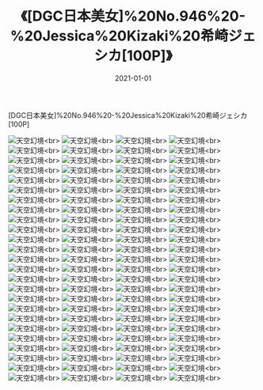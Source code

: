 ﻿---
layout: post
title: 《[DGC日本美女]%20No.946%20-%20Jessica%20Kizaki%20希崎ジェシカ[100P]》
date: 2021-01-01
img: http://photo.orgx.cf/性感/2021/[DGC日本美女]%20No.946%20-%20Jessica%20Kizaki%20希崎ジェシカ[100P]/000.jpg
tags: [美女,性感,泳衣]
---

[DGC日本美女]%20No.946%20-%20Jessica%20Kizaki%20希崎ジェシカ[100P]



![天空幻境](http://photo.orgx.cf/性感/2021/[DGC日本美女]%20No.946%20-%20Jessica%20Kizaki%20希崎ジェシカ[100P]/001.jpg''天空幻境'')<br>
![天空幻境](http://photo.orgx.cf/性感/2021/[DGC日本美女]%20No.946%20-%20Jessica%20Kizaki%20希崎ジェシカ[100P]/002.jpg''天空幻境'')<br>
![天空幻境](http://photo.orgx.cf/性感/2021/[DGC日本美女]%20No.946%20-%20Jessica%20Kizaki%20希崎ジェシカ[100P]/003.jpg''天空幻境'')<br>
![天空幻境](http://photo.orgx.cf/性感/2021/[DGC日本美女]%20No.946%20-%20Jessica%20Kizaki%20希崎ジェシカ[100P]/004.jpg''天空幻境'')<br>
![天空幻境](http://photo.orgx.cf/性感/2021/[DGC日本美女]%20No.946%20-%20Jessica%20Kizaki%20希崎ジェシカ[100P]/005.jpg''天空幻境'')<br>
![天空幻境](http://photo.orgx.cf/性感/2021/[DGC日本美女]%20No.946%20-%20Jessica%20Kizaki%20希崎ジェシカ[100P]/006.jpg''天空幻境'')<br>
![天空幻境](http://photo.orgx.cf/性感/2021/[DGC日本美女]%20No.946%20-%20Jessica%20Kizaki%20希崎ジェシカ[100P]/007.jpg''天空幻境'')<br>
![天空幻境](http://photo.orgx.cf/性感/2021/[DGC日本美女]%20No.946%20-%20Jessica%20Kizaki%20希崎ジェシカ[100P]/008.jpg''天空幻境'')<br>
![天空幻境](http://photo.orgx.cf/性感/2021/[DGC日本美女]%20No.946%20-%20Jessica%20Kizaki%20希崎ジェシカ[100P]/009.jpg''天空幻境'')<br>
![天空幻境](http://photo.orgx.cf/性感/2021/[DGC日本美女]%20No.946%20-%20Jessica%20Kizaki%20希崎ジェシカ[100P]/010.jpg''天空幻境'')<br>
![天空幻境](http://photo.orgx.cf/性感/2021/[DGC日本美女]%20No.946%20-%20Jessica%20Kizaki%20希崎ジェシカ[100P]/011.jpg''天空幻境'')<br>
![天空幻境](http://photo.orgx.cf/性感/2021/[DGC日本美女]%20No.946%20-%20Jessica%20Kizaki%20希崎ジェシカ[100P]/012.jpg''天空幻境'')<br>
![天空幻境](http://photo.orgx.cf/性感/2021/[DGC日本美女]%20No.946%20-%20Jessica%20Kizaki%20希崎ジェシカ[100P]/013.jpg''天空幻境'')<br>
![天空幻境](http://photo.orgx.cf/性感/2021/[DGC日本美女]%20No.946%20-%20Jessica%20Kizaki%20希崎ジェシカ[100P]/014.jpg''天空幻境'')<br>
![天空幻境](http://photo.orgx.cf/性感/2021/[DGC日本美女]%20No.946%20-%20Jessica%20Kizaki%20希崎ジェシカ[100P]/015.jpg''天空幻境'')<br>
![天空幻境](http://photo.orgx.cf/性感/2021/[DGC日本美女]%20No.946%20-%20Jessica%20Kizaki%20希崎ジェシカ[100P]/016.jpg''天空幻境'')<br>
![天空幻境](http://photo.orgx.cf/性感/2021/[DGC日本美女]%20No.946%20-%20Jessica%20Kizaki%20希崎ジェシカ[100P]/017.jpg''天空幻境'')<br>
![天空幻境](http://photo.orgx.cf/性感/2021/[DGC日本美女]%20No.946%20-%20Jessica%20Kizaki%20希崎ジェシカ[100P]/018.jpg''天空幻境'')<br>
![天空幻境](http://photo.orgx.cf/性感/2021/[DGC日本美女]%20No.946%20-%20Jessica%20Kizaki%20希崎ジェシカ[100P]/019.jpg''天空幻境'')<br>
![天空幻境](http://photo.orgx.cf/性感/2021/[DGC日本美女]%20No.946%20-%20Jessica%20Kizaki%20希崎ジェシカ[100P]/020.jpg''天空幻境'')<br>
![天空幻境](http://photo.orgx.cf/性感/2021/[DGC日本美女]%20No.946%20-%20Jessica%20Kizaki%20希崎ジェシカ[100P]/021.jpg''天空幻境'')<br>
![天空幻境](http://photo.orgx.cf/性感/2021/[DGC日本美女]%20No.946%20-%20Jessica%20Kizaki%20希崎ジェシカ[100P]/022.jpg''天空幻境'')<br>
![天空幻境](http://photo.orgx.cf/性感/2021/[DGC日本美女]%20No.946%20-%20Jessica%20Kizaki%20希崎ジェシカ[100P]/023.jpg''天空幻境'')<br>
![天空幻境](http://photo.orgx.cf/性感/2021/[DGC日本美女]%20No.946%20-%20Jessica%20Kizaki%20希崎ジェシカ[100P]/024.jpg''天空幻境'')<br>
![天空幻境](http://photo.orgx.cf/性感/2021/[DGC日本美女]%20No.946%20-%20Jessica%20Kizaki%20希崎ジェシカ[100P]/025.jpg''天空幻境'')<br>
![天空幻境](http://photo.orgx.cf/性感/2021/[DGC日本美女]%20No.946%20-%20Jessica%20Kizaki%20希崎ジェシカ[100P]/026.jpg''天空幻境'')<br>
![天空幻境](http://photo.orgx.cf/性感/2021/[DGC日本美女]%20No.946%20-%20Jessica%20Kizaki%20希崎ジェシカ[100P]/027.jpg''天空幻境'')<br>
![天空幻境](http://photo.orgx.cf/性感/2021/[DGC日本美女]%20No.946%20-%20Jessica%20Kizaki%20希崎ジェシカ[100P]/028.jpg''天空幻境'')<br>
![天空幻境](http://photo.orgx.cf/性感/2021/[DGC日本美女]%20No.946%20-%20Jessica%20Kizaki%20希崎ジェシカ[100P]/029.jpg''天空幻境'')<br>
![天空幻境](http://photo.orgx.cf/性感/2021/[DGC日本美女]%20No.946%20-%20Jessica%20Kizaki%20希崎ジェシカ[100P]/030.jpg''天空幻境'')<br>
![天空幻境](http://photo.orgx.cf/性感/2021/[DGC日本美女]%20No.946%20-%20Jessica%20Kizaki%20希崎ジェシカ[100P]/031.jpg''天空幻境'')<br>
![天空幻境](http://photo.orgx.cf/性感/2021/[DGC日本美女]%20No.946%20-%20Jessica%20Kizaki%20希崎ジェシカ[100P]/032.jpg''天空幻境'')<br>
![天空幻境](http://photo.orgx.cf/性感/2021/[DGC日本美女]%20No.946%20-%20Jessica%20Kizaki%20希崎ジェシカ[100P]/033.jpg''天空幻境'')<br>
![天空幻境](http://photo.orgx.cf/性感/2021/[DGC日本美女]%20No.946%20-%20Jessica%20Kizaki%20希崎ジェシカ[100P]/034.jpg''天空幻境'')<br>
![天空幻境](http://photo.orgx.cf/性感/2021/[DGC日本美女]%20No.946%20-%20Jessica%20Kizaki%20希崎ジェシカ[100P]/035.jpg''天空幻境'')<br>
![天空幻境](http://photo.orgx.cf/性感/2021/[DGC日本美女]%20No.946%20-%20Jessica%20Kizaki%20希崎ジェシカ[100P]/036.jpg''天空幻境'')<br>
![天空幻境](http://photo.orgx.cf/性感/2021/[DGC日本美女]%20No.946%20-%20Jessica%20Kizaki%20希崎ジェシカ[100P]/037.jpg''天空幻境'')<br>
![天空幻境](http://photo.orgx.cf/性感/2021/[DGC日本美女]%20No.946%20-%20Jessica%20Kizaki%20希崎ジェシカ[100P]/038.jpg''天空幻境'')<br>
![天空幻境](http://photo.orgx.cf/性感/2021/[DGC日本美女]%20No.946%20-%20Jessica%20Kizaki%20希崎ジェシカ[100P]/039.jpg''天空幻境'')<br>
![天空幻境](http://photo.orgx.cf/性感/2021/[DGC日本美女]%20No.946%20-%20Jessica%20Kizaki%20希崎ジェシカ[100P]/040.jpg''天空幻境'')<br>
![天空幻境](http://photo.orgx.cf/性感/2021/[DGC日本美女]%20No.946%20-%20Jessica%20Kizaki%20希崎ジェシカ[100P]/041.jpg''天空幻境'')<br>
![天空幻境](http://photo.orgx.cf/性感/2021/[DGC日本美女]%20No.946%20-%20Jessica%20Kizaki%20希崎ジェシカ[100P]/042.jpg''天空幻境'')<br>
![天空幻境](http://photo.orgx.cf/性感/2021/[DGC日本美女]%20No.946%20-%20Jessica%20Kizaki%20希崎ジェシカ[100P]/043.jpg''天空幻境'')<br>
![天空幻境](http://photo.orgx.cf/性感/2021/[DGC日本美女]%20No.946%20-%20Jessica%20Kizaki%20希崎ジェシカ[100P]/044.jpg''天空幻境'')<br>
![天空幻境](http://photo.orgx.cf/性感/2021/[DGC日本美女]%20No.946%20-%20Jessica%20Kizaki%20希崎ジェシカ[100P]/045.jpg''天空幻境'')<br>
![天空幻境](http://photo.orgx.cf/性感/2021/[DGC日本美女]%20No.946%20-%20Jessica%20Kizaki%20希崎ジェシカ[100P]/046.jpg''天空幻境'')<br>
![天空幻境](http://photo.orgx.cf/性感/2021/[DGC日本美女]%20No.946%20-%20Jessica%20Kizaki%20希崎ジェシカ[100P]/047.jpg''天空幻境'')<br>
![天空幻境](http://photo.orgx.cf/性感/2021/[DGC日本美女]%20No.946%20-%20Jessica%20Kizaki%20希崎ジェシカ[100P]/048.jpg''天空幻境'')<br>
![天空幻境](http://photo.orgx.cf/性感/2021/[DGC日本美女]%20No.946%20-%20Jessica%20Kizaki%20希崎ジェシカ[100P]/049.jpg''天空幻境'')<br>
![天空幻境](http://photo.orgx.cf/性感/2021/[DGC日本美女]%20No.946%20-%20Jessica%20Kizaki%20希崎ジェシカ[100P]/050.jpg''天空幻境'')<br>
![天空幻境](http://photo.orgx.cf/性感/2021/[DGC日本美女]%20No.946%20-%20Jessica%20Kizaki%20希崎ジェシカ[100P]/051.jpg''天空幻境'')<br>
![天空幻境](http://photo.orgx.cf/性感/2021/[DGC日本美女]%20No.946%20-%20Jessica%20Kizaki%20希崎ジェシカ[100P]/052.jpg''天空幻境'')<br>
![天空幻境](http://photo.orgx.cf/性感/2021/[DGC日本美女]%20No.946%20-%20Jessica%20Kizaki%20希崎ジェシカ[100P]/053.jpg''天空幻境'')<br>
![天空幻境](http://photo.orgx.cf/性感/2021/[DGC日本美女]%20No.946%20-%20Jessica%20Kizaki%20希崎ジェシカ[100P]/054.jpg''天空幻境'')<br>
![天空幻境](http://photo.orgx.cf/性感/2021/[DGC日本美女]%20No.946%20-%20Jessica%20Kizaki%20希崎ジェシカ[100P]/055.jpg''天空幻境'')<br>
![天空幻境](http://photo.orgx.cf/性感/2021/[DGC日本美女]%20No.946%20-%20Jessica%20Kizaki%20希崎ジェシカ[100P]/056.jpg''天空幻境'')<br>
![天空幻境](http://photo.orgx.cf/性感/2021/[DGC日本美女]%20No.946%20-%20Jessica%20Kizaki%20希崎ジェシカ[100P]/057.jpg''天空幻境'')<br>
![天空幻境](http://photo.orgx.cf/性感/2021/[DGC日本美女]%20No.946%20-%20Jessica%20Kizaki%20希崎ジェシカ[100P]/058.jpg''天空幻境'')<br>
![天空幻境](http://photo.orgx.cf/性感/2021/[DGC日本美女]%20No.946%20-%20Jessica%20Kizaki%20希崎ジェシカ[100P]/059.jpg''天空幻境'')<br>
![天空幻境](http://photo.orgx.cf/性感/2021/[DGC日本美女]%20No.946%20-%20Jessica%20Kizaki%20希崎ジェシカ[100P]/060.jpg''天空幻境'')<br>
![天空幻境](http://photo.orgx.cf/性感/2021/[DGC日本美女]%20No.946%20-%20Jessica%20Kizaki%20希崎ジェシカ[100P]/061.jpg''天空幻境'')<br>
![天空幻境](http://photo.orgx.cf/性感/2021/[DGC日本美女]%20No.946%20-%20Jessica%20Kizaki%20希崎ジェシカ[100P]/062.jpg''天空幻境'')<br>
![天空幻境](http://photo.orgx.cf/性感/2021/[DGC日本美女]%20No.946%20-%20Jessica%20Kizaki%20希崎ジェシカ[100P]/063.jpg''天空幻境'')<br>
![天空幻境](http://photo.orgx.cf/性感/2021/[DGC日本美女]%20No.946%20-%20Jessica%20Kizaki%20希崎ジェシカ[100P]/064.jpg''天空幻境'')<br>
![天空幻境](http://photo.orgx.cf/性感/2021/[DGC日本美女]%20No.946%20-%20Jessica%20Kizaki%20希崎ジェシカ[100P]/065.jpg''天空幻境'')<br>
![天空幻境](http://photo.orgx.cf/性感/2021/[DGC日本美女]%20No.946%20-%20Jessica%20Kizaki%20希崎ジェシカ[100P]/066.jpg''天空幻境'')<br>
![天空幻境](http://photo.orgx.cf/性感/2021/[DGC日本美女]%20No.946%20-%20Jessica%20Kizaki%20希崎ジェシカ[100P]/067.jpg''天空幻境'')<br>
![天空幻境](http://photo.orgx.cf/性感/2021/[DGC日本美女]%20No.946%20-%20Jessica%20Kizaki%20希崎ジェシカ[100P]/068.jpg''天空幻境'')<br>
![天空幻境](http://photo.orgx.cf/性感/2021/[DGC日本美女]%20No.946%20-%20Jessica%20Kizaki%20希崎ジェシカ[100P]/069.jpg''天空幻境'')<br>
![天空幻境](http://photo.orgx.cf/性感/2021/[DGC日本美女]%20No.946%20-%20Jessica%20Kizaki%20希崎ジェシカ[100P]/070.jpg''天空幻境'')<br>
![天空幻境](http://photo.orgx.cf/性感/2021/[DGC日本美女]%20No.946%20-%20Jessica%20Kizaki%20希崎ジェシカ[100P]/071.jpg''天空幻境'')<br>
![天空幻境](http://photo.orgx.cf/性感/2021/[DGC日本美女]%20No.946%20-%20Jessica%20Kizaki%20希崎ジェシカ[100P]/072.jpg''天空幻境'')<br>
![天空幻境](http://photo.orgx.cf/性感/2021/[DGC日本美女]%20No.946%20-%20Jessica%20Kizaki%20希崎ジェシカ[100P]/073.jpg''天空幻境'')<br>
![天空幻境](http://photo.orgx.cf/性感/2021/[DGC日本美女]%20No.946%20-%20Jessica%20Kizaki%20希崎ジェシカ[100P]/074.jpg''天空幻境'')<br>
![天空幻境](http://photo.orgx.cf/性感/2021/[DGC日本美女]%20No.946%20-%20Jessica%20Kizaki%20希崎ジェシカ[100P]/075.jpg''天空幻境'')<br>
![天空幻境](http://photo.orgx.cf/性感/2021/[DGC日本美女]%20No.946%20-%20Jessica%20Kizaki%20希崎ジェシカ[100P]/076.jpg''天空幻境'')<br>
![天空幻境](http://photo.orgx.cf/性感/2021/[DGC日本美女]%20No.946%20-%20Jessica%20Kizaki%20希崎ジェシカ[100P]/077.jpg''天空幻境'')<br>
![天空幻境](http://photo.orgx.cf/性感/2021/[DGC日本美女]%20No.946%20-%20Jessica%20Kizaki%20希崎ジェシカ[100P]/078.jpg''天空幻境'')<br>
![天空幻境](http://photo.orgx.cf/性感/2021/[DGC日本美女]%20No.946%20-%20Jessica%20Kizaki%20希崎ジェシカ[100P]/079.jpg''天空幻境'')<br>
![天空幻境](http://photo.orgx.cf/性感/2021/[DGC日本美女]%20No.946%20-%20Jessica%20Kizaki%20希崎ジェシカ[100P]/080.jpg''天空幻境'')<br>
![天空幻境](http://photo.orgx.cf/性感/2021/[DGC日本美女]%20No.946%20-%20Jessica%20Kizaki%20希崎ジェシカ[100P]/081.jpg''天空幻境'')<br>
![天空幻境](http://photo.orgx.cf/性感/2021/[DGC日本美女]%20No.946%20-%20Jessica%20Kizaki%20希崎ジェシカ[100P]/082.jpg''天空幻境'')<br>
![天空幻境](http://photo.orgx.cf/性感/2021/[DGC日本美女]%20No.946%20-%20Jessica%20Kizaki%20希崎ジェシカ[100P]/083.jpg''天空幻境'')<br>
![天空幻境](http://photo.orgx.cf/性感/2021/[DGC日本美女]%20No.946%20-%20Jessica%20Kizaki%20希崎ジェシカ[100P]/084.jpg''天空幻境'')<br>
![天空幻境](http://photo.orgx.cf/性感/2021/[DGC日本美女]%20No.946%20-%20Jessica%20Kizaki%20希崎ジェシカ[100P]/085.jpg''天空幻境'')<br>
![天空幻境](http://photo.orgx.cf/性感/2021/[DGC日本美女]%20No.946%20-%20Jessica%20Kizaki%20希崎ジェシカ[100P]/086.jpg''天空幻境'')<br>
![天空幻境](http://photo.orgx.cf/性感/2021/[DGC日本美女]%20No.946%20-%20Jessica%20Kizaki%20希崎ジェシカ[100P]/087.jpg''天空幻境'')<br>
![天空幻境](http://photo.orgx.cf/性感/2021/[DGC日本美女]%20No.946%20-%20Jessica%20Kizaki%20希崎ジェシカ[100P]/088.jpg''天空幻境'')<br>
![天空幻境](http://photo.orgx.cf/性感/2021/[DGC日本美女]%20No.946%20-%20Jessica%20Kizaki%20希崎ジェシカ[100P]/089.jpg''天空幻境'')<br>
![天空幻境](http://photo.orgx.cf/性感/2021/[DGC日本美女]%20No.946%20-%20Jessica%20Kizaki%20希崎ジェシカ[100P]/090.jpg''天空幻境'')<br>
![天空幻境](http://photo.orgx.cf/性感/2021/[DGC日本美女]%20No.946%20-%20Jessica%20Kizaki%20希崎ジェシカ[100P]/091.jpg''天空幻境'')<br>
![天空幻境](http://photo.orgx.cf/性感/2021/[DGC日本美女]%20No.946%20-%20Jessica%20Kizaki%20希崎ジェシカ[100P]/092.jpg''天空幻境'')<br>
![天空幻境](http://photo.orgx.cf/性感/2021/[DGC日本美女]%20No.946%20-%20Jessica%20Kizaki%20希崎ジェシカ[100P]/093.jpg''天空幻境'')<br>
![天空幻境](http://photo.orgx.cf/性感/2021/[DGC日本美女]%20No.946%20-%20Jessica%20Kizaki%20希崎ジェシカ[100P]/094.jpg''天空幻境'')<br>
![天空幻境](http://photo.orgx.cf/性感/2021/[DGC日本美女]%20No.946%20-%20Jessica%20Kizaki%20希崎ジェシカ[100P]/095.jpg''天空幻境'')<br>
![天空幻境](http://photo.orgx.cf/性感/2021/[DGC日本美女]%20No.946%20-%20Jessica%20Kizaki%20希崎ジェシカ[100P]/096.jpg''天空幻境'')<br>
![天空幻境](http://photo.orgx.cf/性感/2021/[DGC日本美女]%20No.946%20-%20Jessica%20Kizaki%20希崎ジェシカ[100P]/097.jpg''天空幻境'')<br>
![天空幻境](http://photo.orgx.cf/性感/2021/[DGC日本美女]%20No.946%20-%20Jessica%20Kizaki%20希崎ジェシカ[100P]/098.jpg''天空幻境'')<br>
![天空幻境](http://photo.orgx.cf/性感/2021/[DGC日本美女]%20No.946%20-%20Jessica%20Kizaki%20希崎ジェシカ[100P]/099.jpg''天空幻境'')<br>
![天空幻境](http://photo.orgx.cf/性感/2021/[DGC日本美女]%20No.946%20-%20Jessica%20Kizaki%20希崎ジェシカ[100P]/100.jpg''天空幻境'')<br>